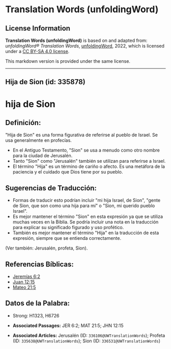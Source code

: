 # Translation Words (unfoldingWord)

## License Information

**Translation Words (unfoldingWord)** is based on and adapted from: _unfoldingWord® Translation Words_, [unfoldingWord](https://unfoldingword.org/utw), 2022, which is licensed under a [CC BY-SA 4.0 license](https://creativecommons.org/licenses/by-sa/4.0/legalcode.en).

This markdown version is provided under the same license.



--------------------------------

## Hija de Sion (id: 335878)

hija de Sion
============

Definición:
-----------

"Hija de Sion" es una forma figurativa de referirse al pueblo de Israel. Se usa generalmente en profecías.

* En el Antiguo Testamento, "Sion" se usa a menudo como otro nombre para la ciudad de Jerusalén.
* Tanto "Sion" como "Jerusalén" también se utilizan para referirse a Israel.
* El término "Hija" es un término de cariño o afecto. Es una metáfora de la paciencia y el cuidado que Dios tiene por su pueblo.

Sugerencias de Traducción:
--------------------------

* Formas de traducir esto podrían incluir "mi hija Israel, de Sion", "gente de Sion, que son como una hija para mí" o "Sion, mi querido pueblo Israel".
* Es mejor mantener el término "Sion" en esta expresión ya que se utiliza muchas veces en la Biblia. Se podría incluir una nota en la traducción para explicar su significado figurado y uso profético.
* También es mejor mantener el término "Hija" en la traducción de esta expresión, siempre que se entienda correctamente.

(Ver también: Jerusalén, profeta, Sion).

Referencias Bíblicas:
---------------------

* [Jeremías 6:2](https://ref.ly/Jer6:2)
* [Juan 12:15](https://ref.ly/John12:15)
* [Mateo 21:5](https://ref.ly/Matt21:5)

Datos de la Palabra:
--------------------

* Strong: H1323, H6726

* **Associated Passages:** JER 6:2; MAT 21:5; JHN 12:15
* **Associated Articles:** Jerusalén (ID: `336106@UWTranslationWords`); Profeta (ID: `335638@UWTranslationWords`); Sion (ID: `336531@UWTranslationWords`)

